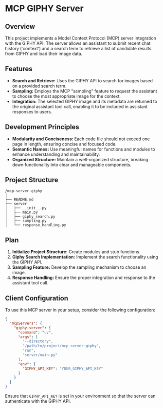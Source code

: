 # MCP GIPHY Server

## Overview

This project implements a Model Context Protocol (MCP) server integration with the GIPHY API. The server allows an assistant to submit recent chat history ('context') and a search term to retrieve a list of candidate results from GIPHY and load their image data.

## Features

- **Search and Retrieve:** Uses the GIPHY API to search for images based on a provided search term.
- **Sampling:** Employs the MCP "sampling" feature to request the assistant to choose the most appropriate image for the context.
- **Integration:** The selected GIPHY image and its metadata are returned to the original assistant tool call, enabling it to be included in assistant responses to users.

## Development Principles

- **Modularity and Conciseness:** Each code file should not exceed one page in length, ensuring concise and focused code.
- **Semantic Names:** Use meaningful names for functions and modules to enhance understanding and maintainability.
- **Organized Structure:** Maintain a well-organized structure, breaking down functionality into clear and manageable components.

## Project Structure

```
/mcp-server-giphy
│
├── README.md
├── server
│   ├── __init__.py
│   ├── main.py
│   ├── giphy_search.py
│   ├── sampling.py
│   └── response_handling.py
```

## Plan

1. **Initialize Project Structure:** Create modules and stub functions.
2. **Giphy Search Implementation:** Implement the search functionality using the GIPHY API.
3. **Sampling Feature:** Develop the sampling mechanism to choose an image.
4. **Response Handling:** Ensure the proper integration and response to the assistant tool call.

## Client Configuration

To use this MCP server in your setup, consider the following configuration:

```json
{
  "mcpServers": {
    "giphy-server": {
      "command": "uv",
      "args": [
        "--directory",
        "/path/to/project/mcp-server-giphy",
        "run",
        "server/main.py"
      ],
      "env": {
        "GIPHY_API_KEY": "YOUR_GIPHY_API_KEY"
      }
    }
  }
}
```

Ensure that `GIPHY_API_KEY` is set in your environment so that the server can authenticate with the GIPHY API.
